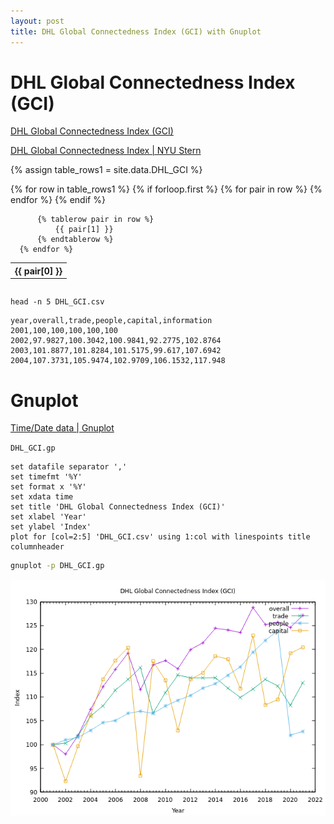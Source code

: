 ```yaml
---
layout: post
title: DHL Global Connectedness Index (GCI) with Gnuplot
---
```


# DHL Global Connectedness Index (GCI)

[DHL Global Connectedness Index (GCI)](https://www.dhl.com/global-en/delivered/globalization/global-connectedness-index.html)

[DHL Global Connectedness Index \| NYU Stern](https://www.stern.nyu.edu/experience-stern/about/departments-centers-initiatives/centers-of-research/center-future-management/dhl-initiative-globalization/dhl-global-connectedness-index)

{% assign table_rows1 = site.data.DHL_GCI %}

<div style="overflow-x:auto;">
  <table>
      {% for row in table_rows1 %}
          {% if forloop.first %}
              <tr>
                  {% for pair in row %}
                      <th>
                          {{ pair[0] }}
                      </th>
                  {% endfor %}
              </tr>
          {% endif %}

          {% tablerow pair in row %}
              {{ pair[1] }}
          {% endtablerow %}
      {% endfor %}
  </table>
</div>

```
head -n 5 DHL_GCI.csv
```

```
year,overall,trade,people,capital,information
2001,100,100,100,100,100
2002,97.9827,100.3042,100.9841,92.2775,102.8764
2003,101.8877,101.8284,101.5175,99.617,107.6942
2004,107.3731,105.9474,102.9709,106.1532,117.948
```

# Gnuplot

[Time/Date data \| Gnuplot](http://gnuplot.info/docs_5.5/loc4651.html)

`DHL_GCI.gp`

```
set datafile separator ','
set timefmt '%Y'
set format x '%Y'
set xdata time
set title 'DHL Global Connectedness Index (GCI)'
set xlabel 'Year'
set ylabel 'Index'
plot for [col=2:5] 'DHL_GCI.csv' using 1:col with linespoints title columnheader
```

```bash
gnuplot -p DHL_GCI.gp
```

![DHL Global Connectedness Index (GCI) with Gnuplot](/images/DHL/DHL_GCI.png)